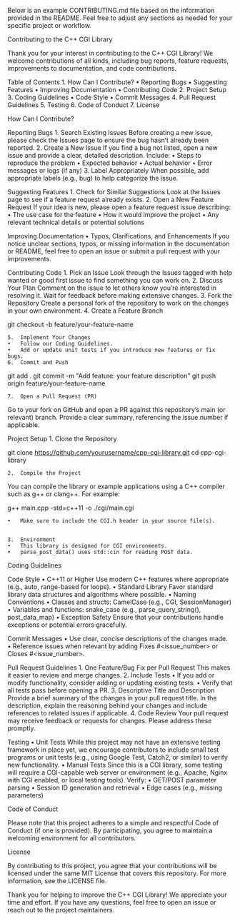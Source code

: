 Below is an example CONTRIBUTING.md file based on the information provided in the README. Feel free to adjust any sections as needed for your specific project or workflow.


Contributing to the C++ CGI Library


Thank you for your interest in contributing to the C++ CGI Library! We welcome contributions of all kinds, including bug reports, feature requests, improvements to documentation, and code contributions.


Table of Contents
	1.	How Can I Contribute?
	•	Reporting Bugs
	•	Suggesting Features
	•	Improving Documentation
	•	Contributing Code
	2.	Project Setup
	3.	Coding Guidelines
	•	Code Style
	•	Commit Messages
	4.	Pull Request Guidelines
	5.	Testing
	6.	Code of Conduct
	7.	License


How Can I Contribute?


Reporting Bugs
	1.	Search Existing Issues
Before creating a new issue, please check the Issues page to ensure the bug hasn’t already been reported.
	2.	Create a New Issue
If you find a bug not listed, open a new issue and provide a clear, detailed description. Include:
	•	Steps to reproduce the problem
	•	Expected behavior
	•	Actual behavior
	•	Error messages or logs (if any)
	3.	Label Appropriately
When possible, add appropriate labels (e.g., bug) to help categorize the issue.


Suggesting Features
	1.	Check for Similar Suggestions
Look at the Issues page to see if a feature request already exists.
	2.	Open a New Feature Request
If your idea is new, please open a feature request issue describing:
	•	The use case for the feature
	•	How it would improve the project
	•	Any relevant technical details or potential solutions


Improving Documentation
	•	Typos, Clarifications, and Enhancements
If you notice unclear sections, typos, or missing information in the documentation or README, feel free to open an issue or submit a pull request with your improvements.


Contributing Code
	1.	Pick an Issue
Look through the Issues tagged with help wanted or good first issue to find something you can work on.
	2.	Discuss Your Plan
Comment on the issue to let others know you’re interested in resolving it. Wait for feedback before making extensive changes.
	3.	Fork the Repository
Create a personal fork of the repository to work on the changes in your own environment.
	4.	Create a Feature Branch


git checkout -b feature/your-feature-name




	5.	Implement Your Changes
	•	Follow our Coding Guidelines.
	•	Add or update unit tests if you introduce new features or fix bugs.
	6.	Commit and Push


git add .
git commit -m "Add feature: your feature description"
git push origin feature/your-feature-name




	7.	Open a Pull Request (PR)
Go to your fork on GitHub and open a PR against this repository’s main (or relevant) branch. Provide a clear summary, referencing the issue number if applicable.


Project Setup
	1.	Clone the Repository


git clone https://github.com/yourusername/cpp-cgi-library.git
cd cpp-cgi-library




	2.	Compile the Project
You can compile the library or example applications using a C++ compiler such as g++ or clang++. For example:


g++ main.cpp -std=c++11 -o ./cgi/main.cgi


	•	Make sure to include the CGI.h header in your source file(s).


	3.	Environment
	•	This library is designed for CGI environments.
	•	parse_post_data() uses std::cin for reading POST data.


Coding Guidelines


Code Style
	•	C++11 or Higher
Use modern C++ features where appropriate (e.g., auto, range-based for loops).
	•	Standard Library
Favor standard library data structures and algorithms where possible.
	•	Naming Conventions
	•	Classes and structs: CamelCase (e.g., CGI, SessionManager)
	•	Variables and functions: snake_case (e.g., parse_query_string(), post_data_map)
	•	Exception Safety
Ensure that your contributions handle exceptions or potential errors gracefully.


Commit Messages
	•	Use clear, concise descriptions of the changes made.
	•	Reference issues when relevant by adding Fixes #<issue_number> or Closes #<issue_number>.


Pull Request Guidelines
	1.	One Feature/Bug Fix per Pull Request
This makes it easier to review and merge changes.
	2.	Include Tests
	•	If you add or modify functionality, consider adding or updating existing tests.
	•	Verify that all tests pass before opening a PR.
	3.	Descriptive Title and Description
Provide a brief summary of the changes in your pull request title. In the description, explain the reasoning behind your changes and include references to related issues if applicable.
	4.	Code Review
Your pull request may receive feedback or requests for changes. Please address these promptly.


Testing
	•	Unit Tests
While this project may not have an extensive testing framework in place yet, we encourage contributors to include small test programs or unit tests (e.g., using Google Test, Catch2, or similar) to verify new functionality.
	•	Manual Tests
Since this is a CGI library, some testing will require a CGI-capable web server or environment (e.g., Apache, Nginx with CGI enabled, or local testing tools). Verify:
	•	GET/POST parameter parsing
	•	Session ID generation and retrieval
	•	Edge cases (e.g., missing parameters)


Code of Conduct


Please note that this project adheres to a simple and respectful Code of Conduct (if one is provided). By participating, you agree to maintain a welcoming environment for all contributors.


License


By contributing to this project, you agree that your contributions will be licensed under the same MIT License that covers this repository. For more information, see the LICENSE file.


Thank you for helping to improve the C++ CGI Library! We appreciate your time and effort. If you have any questions, feel free to open an issue or reach out to the project maintainers.
